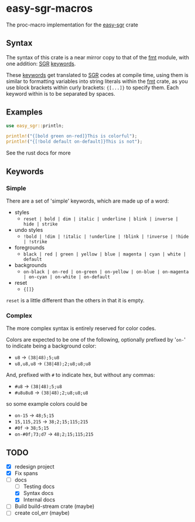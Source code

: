 # easy-sgr-macros

The proc-macro implementation for the
[easy-sgr](https://crates.io/crates/easy-sgr) crate

## Syntax

The syntax of this crate is a near mirror copy to that of the
[fmt] module, with one addition: [SGR] [keywords].

These [keywords] get translated to [SGR] codes at compile time,
using them is similar to formatting variables into string literals
within the [fmt] crate, as you use block brackets
within curly brackets: `{[...]}` to specify them.
Each keyword within is to be separated by spaces.

## Examples

```rust
use easy_sgr::println;

println!("{[bold green on-red]}This is colorful");
println!("{[!bold default on-default]}This is not");
```

See the rust docs for more

## Keywords

### Simple

There are a set of 'simple' keywords, which are made up of a word:

- styles
    - `reset | bold | dim | italic | underline | blink | inverse | hide | strike`
- undo styles
    - `!bold | !dim | !italic | !underline | !blink | !inverse | !hide | !strike`
- foregrounds
    - `black | red | green | yellow | blue | magenta | cyan | white | default`
- backgrounds
    - `on-black | on-red | on-green | on-yellow | on-blue | on-magenta | on-cyan | on-white | on-default`
- reset
    - `{[]}`

`reset` is a little different than the others in that it is empty.

[SGR]: https://en.wikipedia.org/wiki/ANSI_escape_code#SGR
[fmt]: std::fmt
[keywords]: #keywords

### Complex

The more complex syntax is entirely reserved for color codes.

Colors are expected to be one of the following,
optionally prefixed by '`on-`' to indicate being a background color:

- `u8` -> `(38|48);5;u8`
- `u8,u8,u8` -> `(38|48);2;u8;u8;u8`

And, prefixed with `#` to indicate hex,
but without any commas:

- `#u8` -> `(38|48);5;u8`
- `#u8u8u8` -> `(38|48);2;u8;u8;u8`

so some example colors could be

- `on-15` -> `48;5;15`
- `15,115,215` -> `38;2;15;115;215`
- `#0f` -> `38;5;15`
- `on-#0f;73;d7` -> `48;2;15;115;215`

## TODO

- [x] redesign project
- [x] Fix spans
- [ ] docs
    - [ ] Testing docs
    - [x] Syntax docs
    - [x] Internal docs

- [ ] Build build-stream crate (maybe)
- [ ] create col_err (maybe)